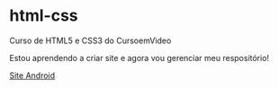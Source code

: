# html-css
 Curso de HTML5 e CSS3 do CursoemVideo

Estou aprendendo a criar site e agora vou gerenciar meu respositório!

<a href="https://jpetterson88.github.io/html-css/modulo2/desafios/d010.b/index.html" target="_blank">Site Android</a>
